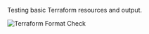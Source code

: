 Testing basic Terraform resources and output.

![Terraform Format Check](https://github.com/0xthebeginning/terraform-playground/actions/workflows/terraform.yml/badge.svg)
